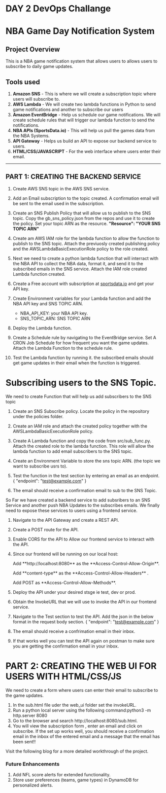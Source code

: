 # DAY 2 DevOps Challange 
# NBA Game Day Notification System

## **Project Overview**
This is a NBA game notification system that allows users to allows users to subscribe to daily game updates. 


## Tools used
1. **Amazon SNS** - This is where we will create a subscription topic where users will subscribe to.
2. **AWS Lambda** - We will create two lambda functions in Python to send game notifications and another to subscribe our users
3. **Amazon EventBridge** - Help us schedule our game notifications. We will create schedule rules that will trigger our lambda function to send the notifications.
4. **NBA APIs (SportsData.io)** - This will help us pull the games data from the NBA Systems.
5. **API Gateway** - Helps us build an API to expose our backend service to users.
6. **HTML/CSS/JAVASCRIPT** - For the web interface where users enter their email.
   
---



## PART 1: CREATING THE BACKEND SERVICE
1. Create AWS SNS topic in the AWS SNS service.
2. Add an Email subscription to the topic created. A confirmation email will be sent to the email used in the subscription.
3. Create an SNS Publish Policy that will allow us to publish to the SNS topic. Copy the gb_sns_policy.json from the repos and use it to create the policy. Set your topic ARN as the resource.
   **"Resource": "YOUR SNS TOPIC ARN"**
   
4. Create am AWS IAM role for the lambda function to allow the function to publish to the SNS topic. Attach the previuosly created publishing policy and the AWSLambdaBasicExecutionRole policy to the role created.
5. Next we need to create a python lambda function that will interract with the NBA API to collect the NBA data, format it, and send it to the subscribed emails in the SNS service. Attach the IAM role created Lambda function created.
6. Create a Free account with subscription at [sportsdata.io](https://sportsdata.io/) and get your API key.
7. Create Environment variables for your Lambda function and add the NBA API key and SNS TOPIC ARN.
   - NBA_API_KEY: your NBA API key.
   - SNS_TOPIC_ARN: SNS TOPIC ARN
8.  Deploy the Lambda function.
9. Create a Schedule rule by navigating to the EventBridge service. Set A CRON Job Schedule for how frequent you want the game updates. Attach the Lambda Function to the schedule rule.
10. Test the Lambda function by running it. the subscribed emails should get game updates in their email when the function is triggered.

# **Subscribing users to the SNS Topic.**
 
 <p>We need to create Function that will help us add subscribers to the SNS topic</p>

1. Create an SNS Subscribe policy. Locate the policy in the repository under the policies folder.
2. Create an IAM role and attach the created policy together with the AWSLambdaBasicExecutionRole policy.
3. Create A Lambda function and copy the code from src/sub_func.py. Attach the created role to the lambda function. This role will allow the lambda function to add email subscribers to the SNS topic.
4. Create an Environment Variable to store the sns topic ARN. (the topic we want to subscribe usrs to).
5. Test the function in the test section by entering an email as an endpoint.
   {
    "endpoint": "test@example.com"
   }

7. The email should receive a confirmation email to sub to the SNS Topic.

<p>So Far we have created a backend service to add subsribers to an SNS Service and another push NBA Updates to the subscribes emails. We finally need to expose these services to users using a frontend service.</p>

1. Navigate to the API Gateway and create a REST API.
2. Create a POST route for the API.
3. Enable CORS for the API to Allow our frontend service to interact with the API.
4. Since our frontend will be running on our local host:
   <P>Add **http://localhost:8080** as the **Access-Control-Allow-Origin**.</P>
   <P>Add  **content-type** as the  **Access-Control-Allow-Headers** .</P>
   <P> Add POST as **Access-Control-Allow-Methods**.</P>
   
6.  Deploy the API under your desired stsge ie test, dev or prod.
7.  Obtain the InvokeURL that we will use to invoke the API in our frontend service.
8.  Navigate to the Test section to test the API. Add the json in the below format in the request body section.
   {
    "endpoint": "test@example.com"
   }
9. The email should receive a confrimation email in their inbox.
10. If that works well you can test the API again on postman to make sure you are getting the confirmation email in your inbox.

# PART 2: CREATING THE WEB UI FOR USERS WITH HTML/CSS/JS 
<p>We need to create a form where users can enter their email to subscribe to the game updates.</p>
   
1. In the sub.html file uder the web_ui folder set the invokeURL.
2. Run a  python local server using the following command:python3 -m http.server 8080
3. Go to the browser and search http://localhost:8080/sub.html.
4. You will view the subscription form , enter an email and click on subscribe. If the set up works well, you should receive a confirmation email in the inbox of the entered email and a message that the email has been sent!!

<p>Visit the following blog for a more detailed workthrough of the project.</p>


### **Future Enhancements**
1. Add NFL score alerts for extended functionality.
2. Store user preferences (teams, game types) in DynamoDB for personalized alerts.

